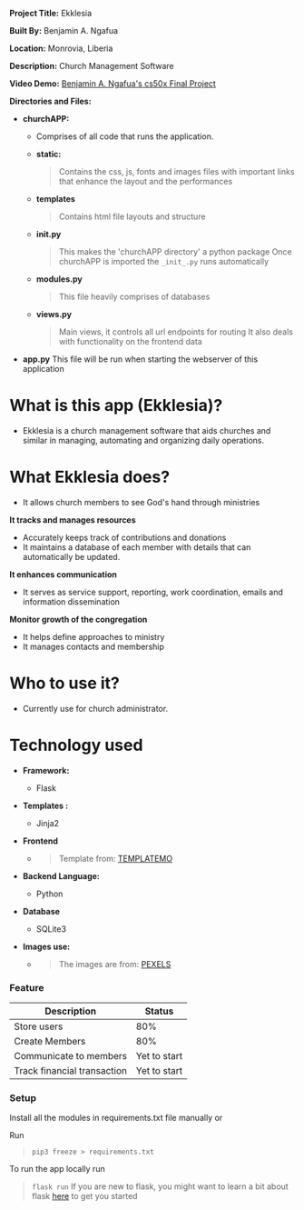 **Project Title:**  Ekklesia

**Built By:** Benjamin A. Ngafua

**Location:** Monrovia, Liberia

**Description:** Church Management Software

**Video Demo:** [Benjamin A. Ngafua's cs50x Final Project](https://youtu.be/nzqE3m4DkJ8)

**Directories and Files:**

- **churchAPP:**
    - Comprises of all code that runs the application.
    - **static:**
        > Contains the css, js, fonts and  images files with important 
        links that enhance the layout and the performances
    - **templates**
        > Contains html file layouts and structure
        
    - **__init__.py**
        > This makes the 'churchAPP directory' a python package
        > Once churchAPP is imported the ``_init_.py``  runs automatically
    - **modules.py** 
        > This file heavily comprises of databases
    - **views.py** 
        > Main views, it controls all url endpoints for routing
        > It also deals with functionality on the frontend data 
- **app.py**
    This file will be run when starting the webserver of this application
    
# What is this app (Ekklesia)?
- Ekklesia is a church management software that aids churches and similar in managing, automating and organizing daily operations.

# What Ekklesia does?     
- It allows church members to see God's hand through ministries

**It tracks and manages resources** 
- Accurately keeps track of contributions and donations
- It maintains a database of each member with details that can automatically be updated.

**It enhances communication**
- It serves as service support, reporting, work coordination, emails and information dissemination

**Monitor growth of the congregation** 
- It helps define approaches to ministry
- It manages contacts and membership

# Who to use it?
 - Currently use for church administrator.

# Technology used
- **Framework:**
    - Flask
    
- **Templates :**
    - Jinja2
- **Frontend**
    - >Template from: [TEMPLATEMO](https://themewagon.com/)

- **Backend Language:** 
    - Python
- **Database**
    - SQLite3
- **Images use:**
    - > The images are from: [PEXELS](https://www.pexels.com/)


### Feature
|Description |Status |
|---------|------|
| Store users | 80% |
|Create Members | 80% |
|Communicate to members| Yet to start|
| Track financial transaction | Yet to start |

### Setup
Install all the modules in requirements.txt file manually or 

Run 
> ```pip3 freeze > requirements.txt``` 

To run the app locally run
>```flask run```
If you are new to flask, you might want to learn a bit about flask [here](https://flask.palletsprojects.com/en/2.2.x/quickstart/) to get you started
